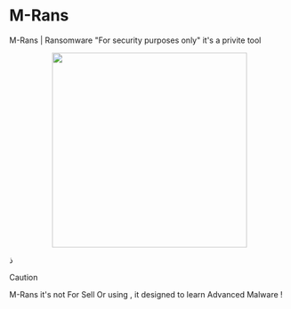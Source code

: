 # M-Rans
M-Rans | Ransomware "For security purposes only" it's a privite tool

<div align="center">
  <img src="https://files.catbox.moe/2x1ppg.png" width="350px">
</div>

ذ
> [!CAUTION]  
> M-Rans it's not For Sell Or using , it designed to learn Advanced Malware !

